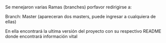 Se menejaron varias Ramas (branches) porfavor redirigirse a: 

Branch: Master (apareceran dos masters, puede ingresar a cualquiera de ellas)

En ella encontrará la ultima versión del proyecto con su respectivo README donde encontrará información vital
